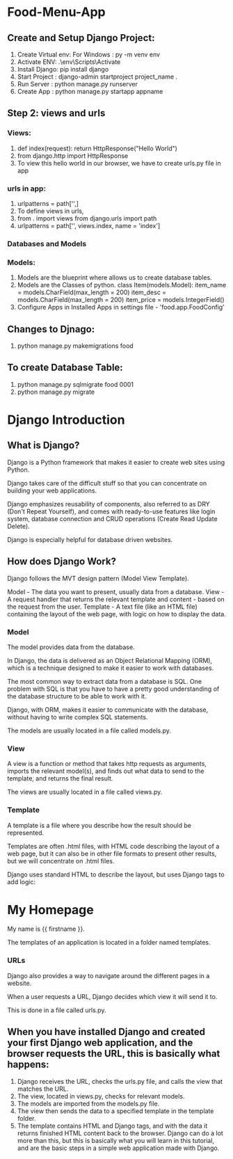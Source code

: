 # Food-Menu-App

## Create and Setup Django Project:
  1. Create Virtual env: For Windows : py -m venv env
  2. Activate ENV: .\env\Scripts\Activate
  3. Install Django: pip install django
  4. Start Project : django-admin startproject project_name .
  5. Run Server : python manage.py runserver
  6. Create App : python manage.py startapp appname
## Step 2: views and urls 
### Views:
  1. def index(request):
       return HttpResponse("Hello World")
  2. from django.http import HttpResponse
  3. To view this hello world in our browser, we have to create urls.py file in app

### urls in app:
  1. urlpatterns = path['',]
  2. To define views in urls,
  3. from . import views
      from django.urls import path
  4. urlpatterns = path['', views.index, name = 'index']

### Databases and Models
### Models:
  1. Models are the blueprint where allows us to create database tables.
  2. Models are the Classes of python.
class Item(models.Model):
    item_name = models.CharField(max_length = 200)
    item_desc = models.CharField(max_length = 200)
    item_price = models.IntegerField()
  3. Configure Apps in Installed Apps in settings file - 'food.app.FoodConfig'

## Changes to Djnago:
  1. python manage.py makemigrations food
## To create Database Table:
  1. python manage.py sqlmigrate food 0001
  2. python manage.py migrate
# Django Introduction
## What is Django?
Django is a Python framework that makes it easier to create web sites using Python.

Django takes care of the difficult stuff so that you can concentrate on building your web applications.

Django emphasizes reusability of components, also referred to as DRY (Don't Repeat Yourself), and comes with ready-to-use features like login system, database connection and CRUD operations (Create Read Update Delete).

Django is especially helpful for database driven websites.

## How does Django Work?
Django follows the MVT design pattern (Model View Template).

Model - The data you want to present, usually data from a database.
View - A request handler that returns the relevant template and content - based on the request from the user.
Template - A text file (like an HTML file) containing the layout of the web page, with logic on how to display the data.

### Model
The model provides data from the database.

In Django, the data is delivered as an Object Relational Mapping (ORM), which is a technique designed to make it easier to work with databases.

The most common way to extract data from a database is SQL. One problem with SQL is that you have to have a pretty good understanding of the database structure to be able to work with it.

Django, with ORM, makes it easier to communicate with the database, without having to write complex SQL statements.

The models are usually located in a file called models.py.

### View
A view is a function or method that takes http requests as arguments, imports the relevant model(s), and finds out what data to send to the template, and returns the final result.

The views are usually located in a file called views.py.

### Template
A template is a file where you describe how the result should be represented.

Templates are often .html files, with HTML code describing the layout of a web page, but it can also be in other file formats to present other results, but we will concentrate on .html files.

Django uses standard HTML to describe the layout, but uses Django tags to add logic:

<h1>My Homepage</h1>

<p>My name is {{ firstname }}.</p>
The templates of an application is located in a folder named templates.

### URLs
Django also provides a way to navigate around the different pages in a website.

When a user requests a URL, Django decides which view it will send it to.

This is done in a file called urls.py.

## When you have installed Django and created your first Django web application, and the browser requests the URL, this is basically what happens:

  1. Django receives the URL, checks the urls.py file, and calls the view that matches the URL.
  2. The view, located in views.py, checks for relevant models.
  3. The models are imported from the models.py file.
  4. The view then sends the data to a specified template in the template folder.
  5. The template contains HTML and Django tags, and with the data it returns finished HTML content back to the browser.
Django can do a lot more than this, but this is basically what you will learn in this tutorial, and are the basic steps in a simple web application made with Django.

